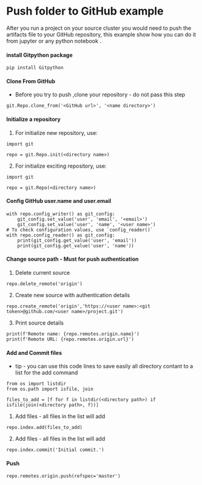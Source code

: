 # Push folder to GitHub example
After you run a project on your source cluster you would need to push the artifacts file to your GitHub repository, this example show 
how you can do it from jupyter or any python notebook .

#### install Gitpython package
````
pip install Gitpython
````
#### Clone From GitHub
* Before you try to push ,clone your repository  - do not pass this step 

````
git.Repo.clone_from('<GitHub url>', '<name directory>')
````
#### Initialize a repository
1. For initialize new repository, use:
````
import git

repo = git.Repo.init(<directory name>)

````
2. For initialize exciting repository, use:
````
import git

repo = git.Repo(<directory name>)

````

#### Config GitHub user.name and user.email
````
with repo.config_writer() as git_config:
    git_config.set_value('user', 'email', '<email>')
    git_config.set_value('user', 'name', '<user name>')
# To check configuration values, use `config_reader()`
with repo.config_reader() as git_config:
    print(git_config.get_value('user', 'email'))
    print(git_config.get_value('user', 'name'))
````
#### Change source path - Must for push authentication

1. Delete current source
````
repo.delete_remote('origin')
````
2. Create new source with authentication details

````
repo.create_remote('origin','https://<user name>:<git token>@github.com/<user name>/project.git')
````
3. Print source details 
````
print(f'Remote name: {repo.remotes.origin.name}')
print(f'Remote URL: {repo.remotes.origin.url}')
````
#### Add and Commit files
* tip  - you can use this code lines to save easily all directory contant to a list for the add command
````
from os import listdir
from os.path import isfile, join

files_to_add = [f for f in listdir(<directory path>) if isfile(join(<directory path>, f))]
`````
1. Add files  - all files in the list will add 
````
repo.index.add(files_to_add)
````
2. Add files  - all files in the list will add 
````
repo.index.commit('Initial commit.')
````
#### Push
````
repo.remotes.origin.push(refspec='master')
````
